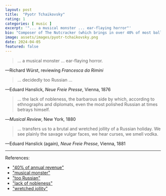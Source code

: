 ```yaml
---
layout: post
title:  "Pyotr Tchaikovsky"
rating: 1
categories: [ music ]
excerpt: '"... a musical monster ... ear-flaying horror"'
bio: "Composer of The Nutcracker (which brings in over 40% of most ballet companies' annual revenue)."
image: assets/images/pyotr-tchaikovsky.png
date: 2024-04-05
featured: false
---
```


> ... a musical monster ... ear-flaying horror.

—Richard Würst, reviewing _Francesca da Rimini_

> ... decidedly too Russian ...

—Eduard Hanslick, _Neue Freie Presse_, Vienna, 1876

> ... the lack of nobleness, the barbarous side by which, according to ethnographs and diplomats, even the most polished Russian at times betrays himself.

—_Musical Review_, New York, 1880

> ... transfers us to a brutal and wretched jollity of a Russian holiday. We see plainly the savage vulgar faces, we hear curses, we smell vodka.

—Eduard Hanslick (again), _Neue Freie Presse_, Vienna, 1881

---

References:

- ["40% of annual revenue"](https://www.crainsnewyork.com/article/20131223/ARTS/131229961/the-nutcracker-brings-big-bucks-to-ballet-companies)
- ["musical monster"](https://archive.org/details/lexiconofmusical00nico)
- ["too Russian"](https://archive.org/details/lexiconofmusical00nico)
- ["lack of nobleness"](https://archive.org/details/lexiconofmusical00nico)
- ["wretched jollity"](https://archive.org/details/lexiconofmusical00nico)
